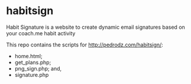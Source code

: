 # habitsign

Habit Signature is a website to create dynamic email signatures based on your coach.me habit activity

This repo contains the scripts for http://pedrodz.com/habitsign/:

- home.html;
- get_plans.php;
- png_sign.php; and,
- signature.php

